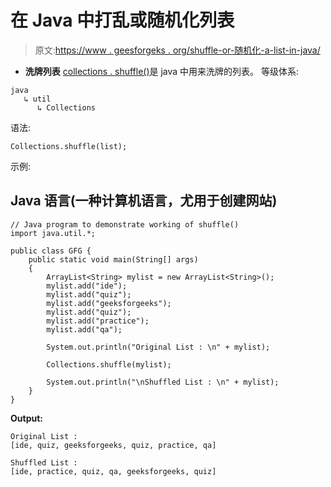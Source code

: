 # 在 Java 中打乱或随机化列表

> 原文:[https://www . geesforgeks . org/shuffle-or-随机化-a-list-in-java/](https://www.geeksforgeeks.org/shuffle-or-randomize-a-list-in-java/)

*   **洗牌列表**
    [collections . shuffle()](https://www.geeksforgeeks.org/collections-shuffle-java-examples/)是 java 中用来洗牌的列表。
    等级体系:

```
java
   ↳ util
      ↳ Collections
```

语法:

```
Collections.shuffle(list);
```

示例:

## Java 语言(一种计算机语言，尤用于创建网站)

```
// Java program to demonstrate working of shuffle()
import java.util.*;

public class GFG {
    public static void main(String[] args)
    {
        ArrayList<String> mylist = new ArrayList<String>();
        mylist.add("ide");
        mylist.add("quiz");
        mylist.add("geeksforgeeks");
        mylist.add("quiz");
        mylist.add("practice");
        mylist.add("qa");

        System.out.println("Original List : \n" + mylist);

        Collections.shuffle(mylist);

        System.out.println("\nShuffled List : \n" + mylist);
    }
}
```

**Output:** 

```
Original List : 
[ide, quiz, geeksforgeeks, quiz, practice, qa]

Shuffled List : 
[ide, practice, quiz, qa, geeksforgeeks, quiz]
```